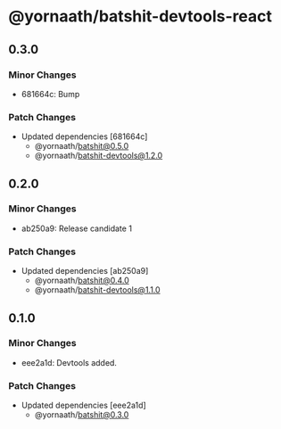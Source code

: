 # @yornaath/batshit-devtools-react

## 0.3.0

### Minor Changes

- 681664c: Bump

### Patch Changes

- Updated dependencies [681664c]
  - @yornaath/batshit@0.5.0
  - @yornaath/batshit-devtools@1.2.0

## 0.2.0

### Minor Changes

- ab250a9: Release candidate 1

### Patch Changes

- Updated dependencies [ab250a9]
  - @yornaath/batshit@0.4.0
  - @yornaath/batshit-devtools@1.1.0

## 0.1.0

### Minor Changes

- eee2a1d: Devtools added.

### Patch Changes

- Updated dependencies [eee2a1d]
  - @yornaath/batshit@0.3.0
